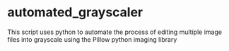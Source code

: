 # automated_grayscaler
This script uses python to automate the process of editing multiple image files into grayscale using the Pillow python imaging library
